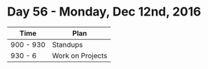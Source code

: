 # Day 56  - Monday, Dec 12nd, 2016


Time        |   Plan   |
----------------|-------
900 - 930 | Standups
930 - 6 | Work on Projects
